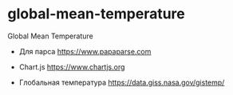 # global-mean-temperature

Global Mean Temperature

- Для парса https://www.papaparse.com

- Chart.js https://www.chartjs.org

- Глобальная температура https://data.giss.nasa.gov/gistemp/
